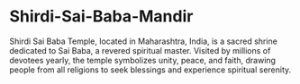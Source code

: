 # Shirdi-Sai-Baba-Mandir
Shirdi Sai Baba Temple, located in Maharashtra, India, is a sacred shrine dedicated to Sai Baba, a revered spiritual master. Visited by millions of devotees yearly, the temple symbolizes unity, peace, and faith, drawing people from all religions to seek blessings and experience spiritual serenity.

